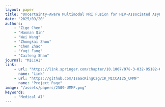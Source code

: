```yaml
---
layout: paper
title: "Uncertainty-Aware Multimodal MRI Fusion for HIV-Associated Asymptomatic Neurocognitive Impairment Prediction"
date: "2025/09/20"
authors: 
    - "Zige Chen"
    - "Haonan Qin"
    - "Wei Wang"
    - "Zhongkai Zhou"
    - "Chen Zhao"
    - "Yuqi Fang"
    - "Caifeng Shan"
journal: "MICCAI"
link:
    - url: "https://link.springer.com/chapter/10.1007/978-3-032-05182-0_61"
      name: "Link"
    - url: "https://github.com/IsaacKingCzg/IK_MICCAI25_UMMF"
      name: "Project Page"
image: "/assets/papers/2509-UMMF.png"
keywords:
    - "Medical AI"
---
```


<!-- 
Speech Technology  
Generative AI 
Multimodal AI  
Embodied Intelligence 
AI Safety  
Medical AI 
Data Intelligence-->